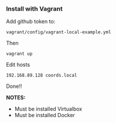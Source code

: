 ### Install with Vagrant

Add github token to:

    vagrant/config/vagrant-local-example.yml
Then

    vagrant up
    
Edit hosts

    192.168.89.128 coords.local
    
Done!!


**NOTES:** 
- Must be installed Virtualbox
- Must be installed Docker